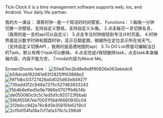 Tick-Clock 
It is a time management software supports web, ios, and Android.
Your daily life partner.

我的大一课设：
滴答时钟--是一个简洁的时间管家。
Functions：
1.每隔一分钟切换一次壁纸，支持自定义壁纸，支持自定义头像。
2.点击每日一言切换名言。（我用的是一言的api可以自定义）
3.点击专注时钟按钮到专注计时页面。
4.时钟界面显示数字时钟和圆盘时钟，显示日期星期，根据所在定位显示所在地天气。（支持自定义切换API ，我用的是高德地图的api）
5.To DO List界面可编辑当日的Task，默认有两个task可以删掉。
6.点击完成√按钮删除task，点击task本身编辑内容，内容不能为空。
7.modal内容为About Me。


ScreenShoots here：
![50e87ee2bd8e8e8f80926e063ebedc6](https://github.com/user-attachments/assets/6518dfb5-2414-46d6-aecb-55756ab0a166)
![b58dceb182081e83f2825fff43888e2](https://github.com/user-attachments/assets/e87d1a40-5c3b-4a47-b96a-158a3d64be83)
![f971dbc03727429a0d025d63e84927f](https://github.com/user-attachments/assets/ca5f70a1-2aee-49e7-a5df-5ddc0ebbada6)
![735edd312c949a7375c527d83833243](https://github.com/user-attachments/assets/d7934583-1177-45f9-8b5c-f916c598baca)
![f5b4b8e6ed5e9e7966e0707ffb6b14b](https://github.com/user-attachments/assets/b4f13040-c4cd-4bb6-84e7-982267914854)
![de050080c0c5c1ed5d1c920723fbbab](https://github.com/user-attachments/assets/2d016e46-62f3-461a-a9a6-8d6420d8f819)
![59bf65567eb70001f5bbf6660930c04](https://github.com/user-attachments/assets/83ac87da-5869-4a4d-a7ae-6c704c96219f)
![312b6cc9d2e76c845b35815fe6219c0](https://github.com/user-attachments/assets/e11c9b51-d3d9-41c7-856a-ad016cdc5aed)
![2cf0d154fa16a7cf7afa378c1c296d8](https://github.com/user-attachments/assets/218ed5e4-ee7b-4667-a6fd-f8eb7d3eea80)

